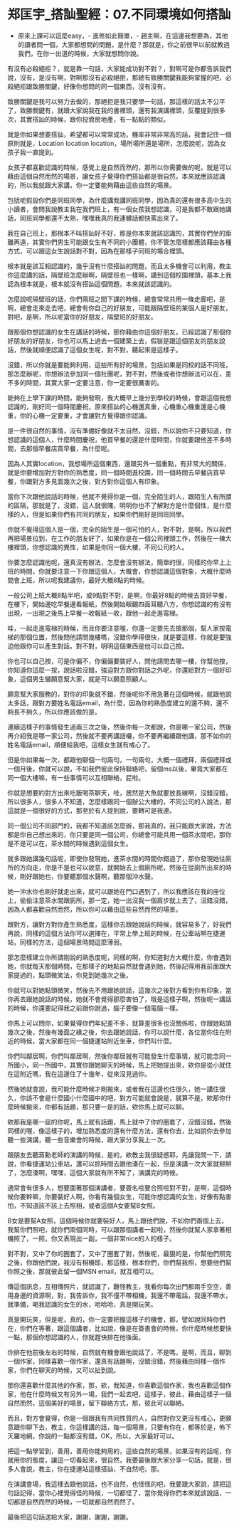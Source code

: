 # 郑匡宇_搭訕聖經：07.不同環境如何搭訕

- 原來上課可以這麼easy，- 進修如此簡單，- 趙主啊，在這邊我想要為，其他的讀者問一個，大家都想問的問題，是什麼？那就是，你之前很早以前就教過我們，在你一出道的時候，大家就想問你說。

有沒有必殺絕拒？，就是靠一句話，大家能成功對不對？，對啊可是你都告訴我們說，沒有，是沒有啊，對啊那沒有必殺絕拒，那總有致勝關鍵我能夠掌握的吧，必殺絕拒跟致勝關鍵，好像你想問的同一個東西，沒有沒有。

致勝關鍵是我可以努力去做的，那絕拒是我只要學一句話，那這樣的話太不公平了，致勝關鍵有，就跟大家說我在我的書裡頭，還有我演講裡頭，反覆提到很多次，其實搭訕的時候，跟你投資房地產，有一點點的類似。

就是你如果想要搭訕，希望都可以常常成功，機率非常非常高的話，我會記住一個原則就是，Location location location，場所場所還是場所，怎麼說呢，因為女孩子我一直提到。

女孩子都喜歡認識的時候，感覺上是自然而然的，那所以你需要做的呢，就是可以藉由這個自然而然的場景，讓女孩子覺得你們搭訕都是很自然，本來就應該認識的，所以我就跟大家講，你一定要能夠藉由這些自然的場景。

包括呢假設你們是同班同學，為什麼講我講同班同學，因為真的還有很多高中生的小讀者，會問我說教主我在我們班上，有一個女孩我想認識，可是我都不敢跟她講話，同班同學都還不太熟，嘿嘿我真的我連髒話都快罵出來了。

我在自己班上，那根本不叫搭訕好不好，那是你本來就該認識的，其實你們坐的距離再遠，其實你們男生可能跟女生有不同的小團體，你不管怎麼樣都應該藉由各種方式，可以跟這女生說話對不對，因為在那樣子同班的場合裡頭。

根本就是該互相認識的，幾乎沒有什麼搭訕的問題，而且太多機會可以利用，教主你這麼講的話，隔壁班怎麼辦啊，隔壁班也一樣啊，講到這個校園裡頭，基本上我認為根本就是，根本就沒有搭訕這個問題，本來就該認識的。

怎麼說呢隔壁班的話，你們兩班之間下課的時候，總會常常共用一條走廊吧，是啊，總會走來走去吧，總會有你自己的好朋友，可能跟隔壁班的某個人是好朋友，對吧，是啊，所以呢當你的好朋友，隔壁班的好朋友。

跟那個你想認識的女生在講話的時候，那你藉由你這個好朋友，已經認識了那個你好朋友的好朋友，你也可以馬上過去一個建築上去，假裝是跟這個朋友的朋友說話，然後就順便認識了這個女生呢，對不對，聽起來是這樣子。

沒錯，所以你就是要能夠利用，這些所有好的場景，包括如果是同校的話不同班，那怎麼辦呢，你想辦法參加同一個社團呢，對不對，然後或者你想辦法可以在，差不多的時間，其實大家一定要注意，你一定要很厲害的。

能夠在上學下課的時間，能夠發現，我大概早上幾分到學校的時候，會跟這個我想認識的，剛好同一個時間慶祝，原來搭訕的心機還真重，心機重心機重還是心機重，你的心機一定要重，才會讓對方覺得跟你認識。

是一件很自然的事情，沒有準備好像就不太自然，沒錯，所以說你不只要知道，你想認識的這個人，什麼時間慶祝，他買早餐的還是什麼時間，你就要跟他差不多時間，去那個早餐店買早餐，為什麼呢。

因為人其實location，我想場所這個東西，還跟另外一個重點，有非常大的關係，就是你要增加對方對你的熟悉度，同一個時間進校園，同一個時間去早餐店買早餐，你跟對方多見面幾次之後，對方對你這個人有印象。

當你下次跟他說話的時候，他就不覺得你是一個，完全陌生的人，跟陌生人有所謂的區隔，那就是了，沒錯，這人就很賤，明明你也不了解對方是什麼個性，是什麼樣的人，但是如果你們有共同的朋友，如果你們剛好是同班同學。

你就不覺得這個人是一個，完全的陌生是一個可怕的人，對不對，是啊，所以我們再把場景拉到，在工作的朋友好了，如果你是在一個公司裡頭工作，然後在一棟大樓裡頭，你想認識的異性，如果是你同一個大樓，不同公司的人。

你要怎麼認識他呢，還真沒有辦法，怎麼會沒有辦法，簡單的很，同樣的你早上上班的時間，你就要注意一下你跟這個人，大概會，你想認識這個對象，大概什麼時間會上班，所以呢我建議你，最好大概8點的時候。

一般公司上班大概8點半吧，或9點對不對，是啊，你最好8點的時候去買好早餐，在樓下，開始邊吃早餐邊看報紙，然後開始眼觀四面耳聽八方，你想認識的有沒有出現，一出現之後馬上早餐一收報紙一收，跟他一起走進電梯。

哇，一起走進電梯的時候，而且你要注意喔，你還一定要先去搶那個，幫人家按電梯的那個位置，然後問他請問幾樓嗎，沒錯你學得很快，就是要這樣，你就是要強迫他跟你可以產生對話，對不對，明明這個東西是他可以自己按。

你也可以自己按，可是你偏不，你偏偏要裝好人，問他請問去哪一樓，你幫他按，你知道你這麼一按，說話啦沒錯，強迫對方跟你對話之外呢，你還給對方一個好印象，這個男生蠻願意幫大家，就是可以願意照顧人。

願意幫大家服務的，對你的印象就不錯，然後呢你不用急著在這個時候，就跟他說太多話，跟對方要姓名電話email，為什麼，因為你的熟悉度建立的還不夠，還不夠長不夠久，所以你應該做的是。

連續這樣子的事情發生過兩三次之後，然後你每一次都說，你是哪一家公司，然後再介紹我是哪一家公司，然後就不要再講話囉，你不要再繼續跟他講，那不如你的姓名電話email，順便給我吧，這樣女生就有戒心了。

但是你如果每一次，都跟他聊個一句兩句，一句兩句，大概一個禮拜，兩個禮拜或一個月後，你就可以說，不如我們彼此保持聯絡吧，留個ms以後，畢竟大家都在同一個大樓嘛，有一些事情可以互相聯絡，屁啦。

你就是想要約對方出來吃飯喝茶聊天，哇，居然是大魚就要放長線啊，沒錯沒錯，所以很多人，很多人不知道，怎麼樣跟同一個辦公大樓的，不同公司的人說法，那這就是一個很好的方式，那至於有人提到說，要轉可是我連。

同一個公司不同部門的，我都不知道該怎麼辦，那我真的，我只能跟大家說，方法都是你自己想出來的，你只要是同一個公司，你總會可能共用一個茶水間吧，那你是不是可以在，茶水間的時候遇到這個女生。

就多跟她講幾句話呢，即使你發現她，進茶水間的時間你錯過了，那你發現她往廁所的方向走，你是不是也可以故意，就開始去上個廁所呢，然後在從廁所出來的時候，剛好跟她也，你要聽那個水聲啊，聽那個沖水聲。

她一沖水你也剛好就走出來，就可以跟她在門口遇到了，所以我應該在我的座位上，偷偷注意茶水間跟廁所，那一定，她一出沒我一個肩步就上去了，沒錯沒錯，因為人都喜歡自然而然，所以你可以藉由這些自然而然的場景。

跟對方，讓對方對你產生熟悉度，這樣你去跟她說話的時候，就容易多了，好我們再說，同樣的這個方法你可以選擇在，平常上學上班的時候，在公車站啊在捷運站，同樣的方法，這個場景時間這麼薄弱。

那怎麼樣建立你所謂剛說的熟悉度呢，同樣的啊，你知道對方大概什麼，你會遇到她，你就每天那個時間，在那樣子的地點自然就會遇到她，然後記得用我前面跟大家提過的，點頭微笑法，你見到她幾次之後。

你就可以對她點頭微笑，然後先不用跟她說話，這幾次之後對方看到你有印象，當你再去跟她說話的時候，她就不會覺得那麼害怕了，哦是這樣子啊，然後呢一講話的時候，你還要記得我之前跟你說過，腦子要像一個電腦一樣。

你馬上可以問你，如果覺得你們年紀差不多，就算差很多也沒關係啦，你跟她點頭幾次之後，然後有幾面之緣之後，你去跟她說話，你可以說什麼，各位當你住在附近的時候，當大家都在同一個捷運站附近坐車，你們叫什麼。

你們叫鄰居啊，你們叫鄰居啊，然後你鄰居就有可能發生什麼事情，就可能念同一所國小，同一所國中，其實你跟她聊天的時候，馬上把她提出來，欸你是從小就住在這附近嗎，我在這邊住了十幾年，從來沒見過你。

然後她就會說，我可能什麼時候才剛搬來，或者我在這邊也住很久，她一講住很久，你該不會是什麼國小什麼國中的吧，對方可能就會說是，就算不是，欸那你什麼時候搬來，你都有話題，那只要一是的話，欸你馬上就可以聊。

欸那我是哪一屆的你呢，馬上就有話題，馬上就中了你的圈套了，沒錯沒錯，然後同樣的喔，像這樣子的，增加熟悉度的還有什麼方法，還有你去，比如說你去參加聽一些演講，聽一些音樂會的時候，跟大家分享我上一次。

跟朋友去聽蔣勳老師的演講的時候，是的，欸教主我很疑惑耶，先讓我問一下，請說，你看捷運站公車站，還可以抓時間去跟他湊在一起，但是演講一次大家就掰掰了，怎麼湊啊，嘿嘿，這個大家就有所不知了，演講完的時候。

通常會有很多人，想要圍著那個演講者，要簽名啦要合照啦對不對，是啊，這個時候你要幹嘛，你要裝好人啊，你看有幾個女生，可能你想認識的女生，好像有點害怕，不知道該不該上去照相，或者這個A女要幫B女照。

B女是要幫A女照，這個時候你就要裝好人，馬上跟他們說，不如你們兩個上去，我幫你們照吧，就你們兩個同時，可以跟那個講者一起啦，然後你就幫人家拿著相機照了，一照，你又表現出一副，一個非常nice的人的樣子。

對不對，又中了你的圈套了，又中了圈套了對，然後呢，最狠的是，你幫他們照完之後，你跟他們說，我沒有相機耶，那這樣，根本你們，你們幫我照，想要他們幫你照之後，那就彼此留一個MSN email，就互相可以。

傳這個訊息，互相傳照片，就認識了，難怪教主，我看你每次出門都兩手空空，善用身邊的資源啊，對，我告訴你，我不僅不帶相機，我還不帶電話，我還不帶水，就準備，喝我認識的女生的水，哈哈哈，真是開玩笑。

真是開玩笑，但是呢，真的，你一定要把握這樣子的機會，那，譬如說同時你們在，你們在等著，跟這個講者，比如說，像是在簽書會的時候，你什麼時候想要快一點，那個你想認識的人，你就趕快排在他後面。

你排在他前後左右的時候，自然就有機會跟他說話了，不是嗎，是啊，而且，聊到一個作家，同樣喜歡一個作家，還真有話題啊，沒錯沒錯，然後藉由同樣一個作家，你們在聊天的時候，又可以扯到說。

那你還喜歡什麼其他的作家，那，欸，我知道，你喜歡這個作家，我也喜歡這個作家，他在什麼時候又有另外一場，我們一起去吧，這樣子，彼此，藉由這樣子一個自然而然，這個美好的場景，留下聯絡方式，那，彼此可以聯絡。

而且，對方會覺得，你是一個跟我有共同性質的人，自然對你又更沒有戒心，更願意跟你聊下去，教主，你這樣講的話，每一個場景，只要有你在，都等於是，佈下天羅地網，你說的一點都沒有錯，OK，所以，大家最好可以。

把這一點學習到，善用，善用你能夠用的，這些自然的場景，如果沒有的話呢，你就用你的態度，讓這一切看起來，很自然，我要最後跟大家分享一句話，就是，很多人會說，教主，你在捷運站這樣搭訕，不自然吧，那。

在演講會場，我這樣去跟他說話，也不自然，也怪怪的吧，我要跟大家說，請把這句話記得，當你心裡覺得怪的時候，一切都怪了，當你覺得你們本來就該說話，一切都是自然而然的時候，一切就都自然而然了。

最後把這句話送給大家，謝謝，謝謝，謝謝。